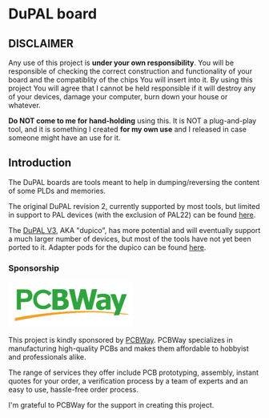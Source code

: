 # DuPAL board

## DISCLAIMER

Any use of this project is **under your own responsibility**.
You will be responsible of checking the correct construction and functionality of your board and the compatiblity of the chips You will insert into it.
By using this project You will agree that I cannot be held responsible if it will destroy any of your devices, damage your computer, burn down your house or whatever.

**Do NOT come to me for hand-holding** using this. It is NOT a plug-and-play tool, and it is something I created **for my own use** and I released in case someone might have an use for it.

## Introduction

The DuPAL boards are tools meant to help in dumping/reversing the content of some PLDs and memories.

The original DuPAL revision 2, currently supported by most tools, but limited in support to PAL devices (with the exclusion of PAL22) can be found [here](https://github.com/DuPAL-PAL-DUmper/DuPAL_Board/tree/master/board/DuPal_DIP).

The [DuPAL V3](https://github.com/DuPAL-PAL-DUmper/DuPAL_Board/tree/master/board/DuPal_V3), AKA "dupico", has more potential and will eventually support a much larger number of devices, but most of the tools have not yet been ported to it. Adapter pods for the dupico can be found [here](https://github.com/DuPAL-PAL-DUmper/DuPAL_Board/tree/master/board/dupico_pods).

### Sponsorship

![PCBWay_logo](pics/pcbway_logo.png)

This project is kindly sponsored by [PCBWay](https://pcbway.com).
PCBWay specializes in manufacturing high-quality PCBs and makes them affordable to hobbyist and professionals alike.

The range of services they offer include PCB prototyping, assembly, instant quotes for your order, a verification process by a team
of experts and an easy to use, hassle-free order process.

I'm grateful to PCBWay for the support in creating this project.